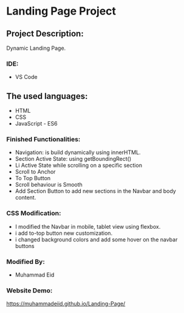 # Landing Page Project

## Project Description:
Dynamic Landing Page.

### IDE:
- VS Code

## The used languages:
- HTML
- CSS
- JavaScript - ES6

### Finished Functionalities:
- Navigation: is build dynamically using innerHTML.
- Section Active State: using getBoundingRect()
- Li Active State while scrolling on a specific section
- Scroll to Anchor
- To Top Button
- Scroll behaviour is Smooth
- Add Section Button to add new sections in the Navbar and body content.

### CSS Modification:
- I modified the Navbar in mobile, tablet view using flexbox.
- i add to-top button new customization.
- i changed background colors and add some hover on the navbar buttons

### Modified By:
- Muhammad Eid

### Website Demo:
https://muhammadeiid.github.io/Landing-Page/

